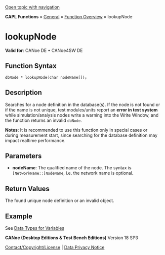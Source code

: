 [Open topic with navigation](../../../../../CANoeDEFamily.htm#Topics/CAPLFunctions/Other/Functions/CAPLfunctionlookupNode.md)

**CAPL Functions** » [General](../CAPLGeneralStartPage.md) » [Function Overview](../CAPLfunctionsGeneralOverview.md) » lookupNode

# lookupNode

**Valid for**: CANoe DE • CANoe4SW DE

## Function Syntax

```plaintext
dbNode * lookupNode(char nodeName[]);
```

## Description

Searches for a node definition in the database(s). If the node is not found or if the name is not unique, test modules/units report an **error in test system** while simulation/analysis nodes write a warning into the Write Window, and the function returns an invalid `dbNode`.

**Notes**: It is recommended to use this function only in special cases or during measurement start, since searching for the database definition may impact realtime performance.

## Parameters

- **nodeName**: The qualified name of the node. The syntax is `[NetworkName::]NodeName`, i.e. the network name is optional.

## Return Values

The found unique node definition or an invalid object.

## Example

See [Data Types for Variables](../../../Shared/CAPL/General/DataTypesForVariables.md#Database)

**CANoe (Desktop Editions & Test Bench Editions)** Version 18 SP3

[Contact/Copyright/License](../../../Shared/ContactCopyrightLicense.md) | [Data Privacy Notice](https://www.vector.com/int/en/company/get-info/privacy-policy/)
